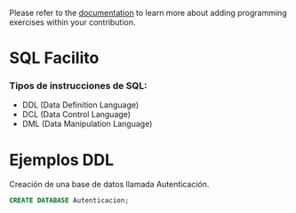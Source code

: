 Please refer to the [documentation](https://tech.io/doc) to learn more about adding programming exercises within your contribution.

# SQL Facilito
### Tipos de instrucciones de SQL:
- DDL (Data Definition Language)
- DCL (Data Control Language)
- DML (Data Manipulation Language) 

# Ejemplos DDL

Creación de una base de datos llamada Autenticación.

```sql
CREATE DATABASE Autenticacion;
```